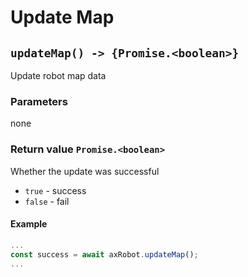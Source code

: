 # Update Map

## `updateMap() -> {Promise.<boolean>}`

Update robot map data

### Parameters

none

### Return value `Promise.<boolean>`

Whether the update was successful

* `true` - success
* `false` - fail

#### Example

```javascript
...
const success = await axRobot.updateMap();
...
```
